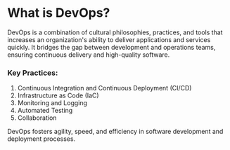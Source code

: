 # What is DevOps?
DevOps is a combination of cultural philosophies, practices, and tools that increases an organization's ability to deliver applications and services quickly. It bridges the gap between development and operations teams, ensuring continuous delivery and high-quality software.

### Key Practices:
1. Continuous Integration and Continuous Deployment (CI/CD)
2. Infrastructure as Code (IaC)
3. Monitoring and Logging
4. Automated Testing
5. Collaboration

DevOps fosters agility, speed, and efficiency in software development and deployment processes.
